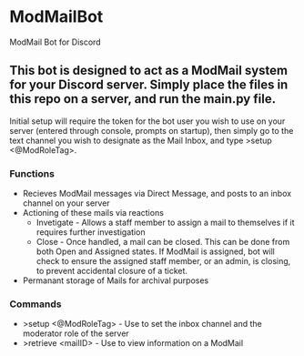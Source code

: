 ModMailBot
===
ModMail Bot for Discord

## This bot is designed to act as a ModMail system for your Discord server. Simply place the files in this repo on a server, and run the main.py file. 

Initial setup will require the token for the bot user you wish to use on your server (entered through console, prompts on startup), then simply go to the text channel you wish to designate as the Mail Inbox, and type >setup <@ModRoleTag>.

### Functions
* Recieves ModMail messages via Direct Message, and posts to an inbox channel on your server
* Actioning of these mails via reactions
  * Invetigate - Allows a staff member to assign a mail to themselves if it requires further investigation
  * Close - Once handled, a mail can be closed. This can be done from both Open and Assigned states. If ModMail is assigned, bot will check to ensure the assigned staff member, or an admin, is closing, to prevent accidental closure of a ticket.
* Permanant storage of Mails for archival purposes

### Commands
* \>setup <@ModRoleTag> - Use to set the inbox channel and the moderator role of the server
* \>retrieve \<mailID> - Use to view information on a ModMail
